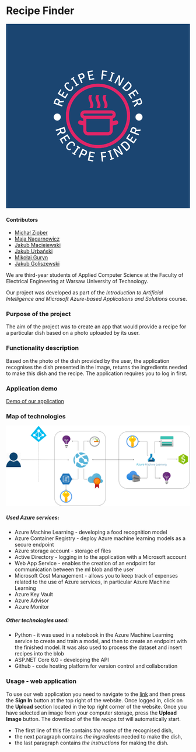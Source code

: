 

# Recipe Finder
![our logo](https://github.com/Majkel572/AzureRecipeFinder/blob/mobile-app/app/src/debug/res/drawable/logo_color.png)
#### Contributors

- [Michał Ziober](https://github.com/micha5555)
- [Maja Nagarnowicz](https://github.com/nebraszka)
- [Jakub Maciejewski](https://github.com/PiorunPL)
- [Jakub Urbański](https://github.com/urbanski220)
- [Mikołaj Guryn](https://github.com/Majkel572)
- [Jakub Goliszewski](https://github.com/jgoliszewski)

We are third-year students of Applied Computer Science at the Faculty of Electrical Engineering at Warsaw University of Technology.

Our project was developed as part of the *Introduction to Artificial Intelligence and Microsoft Azure-based Applications and Solutions* course.

### Purpose of the project

The aim of the project was to create an app that would provide a recipe for a particular dish based on a photo uploaded by its user.

### Functionality description

Based on the photo of the dish provided by the user, the application recognises the dish presented in the image, returns the ingredients needed to make this dish and the recipe.
The application requires you to log in first.

### Application demo

[Demo of our application](https://www.youtube.com/watch?v=KMOndmBJCx8)

### Map of technologies

![diagram](https://github.com/Majkel572/AzureRecipeFinder/blob/main/diagram.drawio_page-0001.jpg)
##### Used Azure services:
- Azure Machine Learning - developing a food recognition model
- Azure Container Registry - deploy Azure machine learning models as a secure endpoint
- Azure storage account - storage of files 
- Active Directory - logging in to the application with a Microsoft account
- Web App Service - enables the creation of an endpoint for communication between the ml blob and the user
- Microsoft Cost Management - allows you to keep track of expenses related to the use of Azure services, in particular Azure Machine Learning
- Azure Key Vault 
- Azure Advisor 
- Azure Monitor

##### Other technologies used:
- Python - it was used in a notebook in the Azure Machine Learning service to create and train a model, and then to create an endpoint with the finished model. It was also used to process the dataset and insert recipes into the blob
- ASP.NET Core 6.0 - developing the API
- Github - code hosting platform for version control and collaboration

### Usage - web application
To use our web application you need to navigate to the [link](https://recipefinder7.azurewebsites.net/) and then press the **Sign In** button at the top right of the website. Once logged in, click on the **Upload** section located in the top right corner of the website. Once you have selected an image from your computer storage, press the **Upload Image** button. The download of the file *recipe.txt* will automatically start. 
- The first line of this file contains *the name* of the recognised dish,
- the next paragraph contains *the ingredients* needed to make the dish,
- the last paragraph contains *the instructions* for making the dish.
